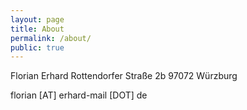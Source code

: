 ```yaml
---
layout: page
title: About
permalink: /about/
public: true
---
```


Florian Erhard
Rottendorfer Straße 2b
97072 W&uuml;rzburg

florian [AT] erhard-mail [DOT] de

